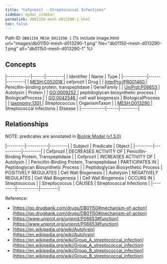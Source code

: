 ```yaml
---
title: "Cefprozil - Streptococcal Infections"
sidebar: mydoc_sidebar
permalink: db01150-mesh-d013290-1.html
toc: false 
---
```



Path ID: `DB01150_MESH_D013290_1`
{% include image.html url="images/db01150-mesh-d013290-1.png" file="db01150-mesh-d013290-1.png" alt="db01150-mesh-d013290-1" %}

## Concepts

|------------|------|---------|
| Identifier | Name | Type    |
|------------|------|---------|
| <a href="https://identifiers.org/MESH:C052018">MESH:C052018 </a> | cefprozil | Drug |
| <a href="https://identifiers.org/InterPro:IPR001460">InterPro:IPR001460 </a> | Penicillin-binding protein, transpeptidase | GeneFamily |
| <a href="https://identifiers.org/UniProt:P06653">UniProt:P06653 </a> | Autolysin | Protein |
| <a href="https://identifiers.org/GO:0009252">GO:0009252 </a> | peptidoglycan biosynthetic process | BiologicalProcess |
| <a href="https://identifiers.org/GO:0042546">GO:0042546 </a> | cell wall biogenesis | BiologicalProcess |
| <a href="https://identifiers.org/taxonomy:1301">taxonomy:1301 </a> | Streptococcus | OrganismTaxon |
| <a href="https://identifiers.org/MESH:D013290">MESH:D013290 </a> | Streptococcal Infections | Disease |
|------------|------|---------|

## Relationships


NOTE: predicates are annotated in <a href="https://github.com/biolink/biolink-model/releases/tag/v1.3.0">Biolink Model (v1.3.0)</a>

|---------|-----------|---------|
| Subject | Predicate | Object  |
|---------|-----------|---------|
| Cefprozil | DECREASES ACTIVITY OF | Penicillin-Binding Protein, Transpeptidase |
| Cefprozil | INCREASES ACTIVITY OF | Autolysin |
| Penicillin-Binding Protein, Transpeptidase | PARTICIPATES IN | Peptidoglycan Biosynthetic Process |
| Peptidoglycan Biosynthetic Process | POSITIVELY REGULATES | Cell Wall Biogenesis |
| Autolysin | NEGATIVELY REGULATES | Cell Wall Biogenesis |
| Cell Wall Biogenesis | OCCURS IN | Streptococcus |
| Streptococcus | CAUSES | Streptococcal Infections |
|---------|-----------|---------|

Reference: 
  - [https://go.drugbank.com/drugs/DB01150#mechanism-of-action](https://go.drugbank.com/drugs/DB01150#mechanism-of-action)
  - [https://www.uniprot.org/uniprot/P06653#function](https://www.uniprot.org/uniprot/P06653#function)
  - [https://en.wikipedia.org/wiki/Autolysin](https://en.wikipedia.org/wiki/Autolysin)
  - [https://en.wikipedia.org/wiki/Group_A_streptococcal_infection](https://en.wikipedia.org/wiki/Group_A_streptococcal_infection)
  - [https://en.wikipedia.org/wiki/Group_B_streptococcal_infection](https://en.wikipedia.org/wiki/Group_B_streptococcal_infection)

